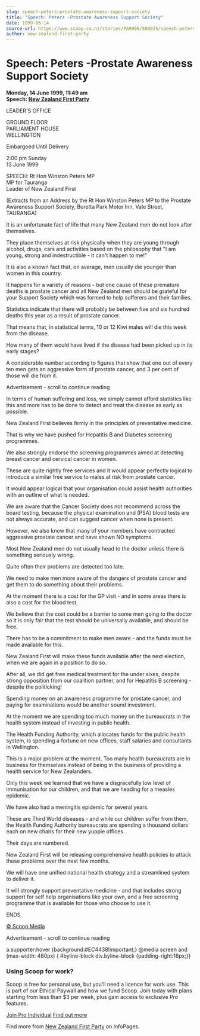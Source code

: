```yaml
---
slug: speech-peters-prostate-awareness-support-society
title: "Speech: Peters -Prostate Awareness Support Society"
date: 1999-06-14
source-url: https://www.scoop.co.nz/stories/PA9906/S00025/speech-peters-prostate-awareness-support-society.htm
author: new-zealand-first-party
---
```

Speech: Peters -Prostate Awareness Support Society
==================================================

**Monday, 14 June 1999, 11:49 am**  
**Speech: [New Zealand First Party](https://info.scoop.co.nz/New_Zealand_First_Party)**

LEADER'S OFFICE

GROUND FLOOR  
PARLIAMENT HOUSE  
WELLINGTON

  
Embargoed Until Delivery

2:00 pm Sunday  
13 June 1999

  
SPEECH: Rt Hon Winston Peters MP  
MP for Tauranga  
Leader of New Zealand First

  
(Extracts from an Address by the Rt Hon Winston Peters MP to the Prostate Awareness Support Society, Buretta Park Motor Inn, Vale Street, TAURANGA)

  
It is an unfortunate fact of life that many New Zealand men do not look after themselves.

They place themselves at risk physically when they are young through alcohol, drugs, cars and activities based on the philosophy that \"I am young, strong and indestructible - it can't happen to me!"

It is also a known fact that, on average, men usually die younger than women in this country.

It happens for a variety of reasons - but one cause of these premature deaths is prostate cancer and all New Zealand men should be grateful for your Support Society which was formed to help sufferers and their families.

Statistics indicate that there will probably be between five and six hundred deaths this year as a result of prostate cancer.

That means that, in statistical terms, 10 or 12 Kiwi males will die this week from the disease.

How many of them would have lived if the disease had been picked up in its early stages?

A considerable number according to figures that show that one out of every ten men gets an aggressive form of prostate cancer, and 3 per cent of those will die from it.

Advertisement - scroll to continue reading





In terms of human suffering and loss, we simply cannot afford statistics like this and more has to be done to detect and treat the disease as early as possible.

New Zealand First believes firmly in the principles of preventative medicine.

That is why we have pushed for Hepatitis B and Diabetes screening programmes.

We also strongly endorse the screening programmes aimed at detecting breast cancer and cervical cancer in women.

These are quite rightly free services and it would appear perfectly logical to introduce a similar free service to males at risk from prostate cancer.

It would appear logical that your organisation could assist health authorities with an outline of what is needed.

We are aware that the Cancer Society does not recommend across the board testing, because the physical examination and (PSA) blood tests are not always accurate, and can suggest cancer when none is present.

However, we also know that many of your members have contracted aggressive prostate cancer and have shown NO symptoms.

Most New Zealand men do not usually head to the doctor unless there is something seriously wrong.

Quite often their problems are detected too late.

We need to make men more aware of the dangers of prostate cancer and get them to do something about their problems.

At the moment there is a cost for the GP visit - and in some areas there is also a cost for the blood test.

We believe that the cost could be a barrier to some men going to the doctor so it is only fair that the test should be universally available, and should be free.

There has to be a commitment to make men aware - and the funds must be made available for this.

New Zealand First will make these funds available after the next election, when we are again in a position to do so.

After all, we did get free medical treatment for the under sixes, despite strong opposition from our coalition partner, and for Hepatitis B screening - despite the politicking!

Spending money on an awareness programme for prostate cancer, and paying for examinations would be another sound investment.

At the moment we are spending too much money on the bureaucrats in the health system instead of investing in public health.

The Health Funding Authority, which allocates funds for the public health system, is spending a fortune on new offices, staff salaries and consultants in Wellington.

This is a major problem at the moment. Too many health bureaucrats are in business for themselves instead of being in the business of providing a health service for New Zealanders.

Only this week we learned that we have a disgracefully low level of immunisation for our children, and that we are heading for a measles epidemic.

We have also had a meningitis epidemic for several years.

These are Third World diseases - and while our children suffer from them, the Health Funding Authority bureaucrats are spending a thousand dollars each on new chairs for their new yuppie offices.

Their days are numbered.

New Zealand First will be releasing comprehensive health policies to attack these problems over the next few months.

We will have one unified national health strategy and a streamlined system to deliver it.

It will strongly support preventative medicine - and that includes strong support for self help organisations like your own, and a free screening programme that is available for those who choose to use it.

ENDS  

[© Scoop Media](http://www.scoop.co.nz/about/terms.html)  

Advertisement - scroll to continue reading



a.supporter:hover {background:#EC4438!important;} @media screen and (max-width: 480px) { #byline-block div.byline-block {padding-right:16px;}}

### Using Scoop for work?

Scoop is free for personal use, but you’ll need a licence for work use. This is part of our Ethical Paywall and how we fund Scoop. Join today with plans starting from less than $3 per week, plus gain access to exclusive _Pro_ features.  
  
[Join Pro Individual](https://pro.scoop.co.nz/Individual/?from=ProIn24) [Find out more](https://pro.scoop.co.nz/using-scoop-for-work/?from=ProIn24)

Find more from [New Zealand First Party](https://info.scoop.co.nz/New_Zealand_First_Party) on InfoPages.